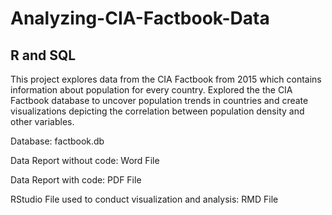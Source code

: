 # Analyzing-CIA-Factbook-Data
## R and SQL

This project explores data from the CIA Factbook from 2015 which contains information about population for every country. 
Explored the the CIA Factbook database to uncover population trends in countries and create visualizations depicting the correlation between population density and other variables.

Database: factbook.db

Data Report without code: Word File

Data Report with code: PDF File

RStudio File used to conduct visualization and analysis: RMD File
